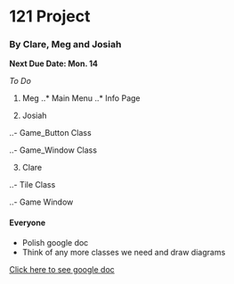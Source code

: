 121 Project
===========
### By Clare, Meg and Josiah


**Next Due Date: Mon. 14** 

*To Do*

1. Meg
..* Main Menu
..* Info Page

2. Josiah

..- Game_Button Class

..- Game_Window Class

3. Clare

..- Tile Class

..- Game Window

#### Everyone
- Polish google doc
- Think of any more classes we need and draw diagrams

[Click here to see google doc](https://docs.google.com/document/d/1s6zrg83qeJcx_xlaaqtAGxf_eCGjr9eIT5DZcU4lYeE/edit?usp=sharing)